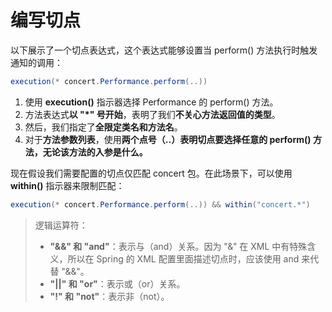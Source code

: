 # 编写切点

以下展示了一个切点表达式，这个表达式能够设置当 perform() 方法执行时触发通知的调用：

```java
execution(* concert.Performance.perform(..))
```

1. 使用 **execution()** 指示器选择 Performance 的 perform() 方法。
2. 方法表达式**以 "\*" 号开始**，表明了我们**不关心方法返回值的类型**。
3. 然后，我们指定了**全限定类名和方法名**。
4. 对于**方法参数列表**，使用**两个点号（..）表明切点要选择任意的 perform() 方法，无论该方法的入参是什么。**

现在假设我们需要配置的切点仅匹配 concert 包。在此场景下，可以使用 **within()** 指示器来限制匹配：

```java
execution(* concert.Performance.perform(..)) && within("concert.*")
```

> 逻辑运算符：
>
> * **"&&" 和 "and"**：表示与（and）关系。因为 "&" 在 XML 中有特殊含义，所以在 Spring 的 XML 配置里面描述切点时，应该使用 and 来代替 "&&"。
> * **"||" 和 "or"**：表示或（or）关系。
> * **"!" 和 "not"**：表示非（not）。
